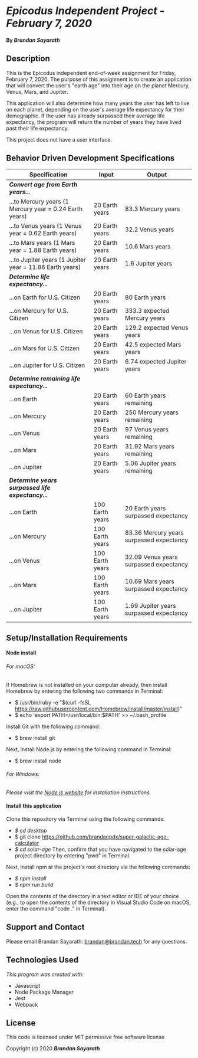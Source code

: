 # _Epicodus Independent Project - February 7, 2020_

#### By _**Brandan Sayarath**_

## Description

This is the Epicodus independent end-of-week assignment for Friday, February 7, 2020.  The purpose of this assignment is to create an application that will convert the user's "earth age" into their age on the planet Mercury, Venus, Mars, and Jupiter.  

This application will also determine how many years the user has left to live on each planet, depending on the user's average life expectancy for their demographic.  If the user has already surpassed their average life expectancy, the program will return the number of years they have lived past their life expectancy. 

This project does not have a user interface.

## Behavior Driven Development Specifications

| Specification             | Input 	|     Output      |
|-------------------------	|-------	|----------------	|
| ***Convert age from Earth years...*** |
| ...to Mercury years (1 Mercury year = 0.24 Earth years) | 20 Earth years    | 83.3 Mercury years  	|
| ...to Venus years (1 Venus year = 0.62 Earth years) | 20 Earth years   | 32.2 Venus years   	|
| ...to Mars years (1 Mars year = 1.88 Earth years) | 20 Earth years     | 10.6 Mars years  	|
| ...to Jupiter years (1 Jupiter year = 11.86 Earth years) | 20 Earth years    |  1.6 Jupiter years  	|
|***Determine life expectancy...*** |
| ...on Earth for U.S. Citizen  | 20 Earth years   |  80 Earth years 	|
| ...on Mercury for U.S. Citizen  | 20 Earth years   | 333.3 expected Mercury years  	|
| ...on Venus for U.S. Citizen  | 20 Earth years   |   129.2 expected Venus years  	|
| ...on Mars for U.S. Citizen  | 20 Earth years  | 42.5 expected Mars years  	|
| ...on Jupiter for U.S. Citizen  | 20 Earth years  | 6.74 expected Jupiter years  	|
| ***Determine remaining life expectancy...*** |
| ...on Earth  | 20 Earth years   | 60 Earth years remaining   	|
| ...on Mercury  | 20 Earth years   | 250 Mercury years remaining 	|
| ...on Venus  | 20 Earth years   | 97 Venus years remaining   	|
| ...on Mars  | 20 Earth years   | 31.92 Mars years remaining   	|
| ...on Jupiter | 20 Earth years   | 5.06 Jupiter years remaining    	|
| ***Determine years surpassed life expectancy...*** |
| ...on Earth  | 100 Earth years   | 20 Earth years surpassed  expectancy 	|
| ...on Mercury  | 100 Earth years   | 83.36 Mercury years surpassed  expectancy 	|
| ...on Venus  | 100 Earth years   | 32.09 Venus years surpassed  expectancy 	|
| ...on Mars  | 100 Earth years   |  10.69 Mars years surpassed  expectancy 	|
| ...on Jupiter | 100 Earth years   | 1.69 Jupiter years surpassed expectancy 	|


## Setup/Installation Requirements

#### Node install

###### For macOS:
If Homebrew is not installed on your computer already, then install Homebrew by entering the following two commands in Terminal:
* $ /usr/bin/ruby -e "$(curl -fsSL https://raw.githubusercontent.com/Homebrew/install/master/install)"
* $ echo 'export PATH=/usr/local/bin:$PATH' >> ~/.bash_profile

Install Git with the following command:
* $ brew install git

Next, install Node.js by entering the following command in Terminal:
* $ brew install node

###### For Windows:
_Please visit the [Node.js website](https://nodejs.org/en/download/) for installation instructions._


#### Install this application

Clone this repository via Terminal using the following commands:
* _$ cd desktop_
* $ git clone https://github.com/brandanpdx/super-galactic-age-calculator
* _$ cd solar-age_
Then, confirm that you have navigated to the solar-age project directory by entering "pwd" in Terminal.

Next, install npm at the project's root directory via the following commands:
* _$ npm install_
* _$ npm run build_

Open the contents of the directory in a text editor or IDE of your choice (e.g., to open the contents of the directory in Visual Studio Code on macOS, enter the command "code ." in Terminal).



## Support and Contact

Please email Brandan Sayarath: brandan@brandan.tech for any questions.

## Technologies Used

_This program was created with:_

* Javascript
* Node Package Manager
* Jest 
* Webpack

## License

This code is licensed under MIT permissive free software license

Copyright (c) 2020 **_Brandan Sayarath_**

